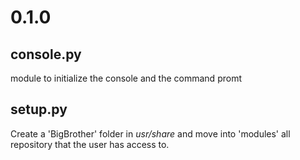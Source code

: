 # 0.1.0
## console.py
module to initialize the console and the command promt
## setup.py
Create a 'BigBrother' folder in *usr/share* and move into 'modules' all repository that the user has access to.